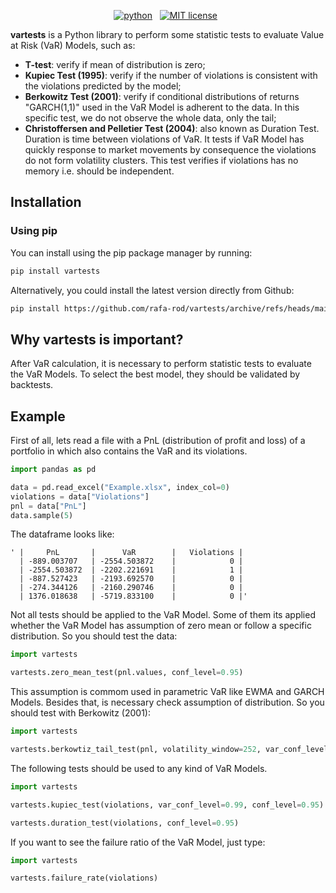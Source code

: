 <!-- buttons -->
<p align="center">
    <a href="https://www.python.org/">
        <img src="https://img.shields.io/badge/python-v3-brightgreen.svg"
            alt="python"></a> &nbsp;
    <a href="https://opensource.org/licenses/MIT">
        <img src="https://img.shields.io/badge/license-MIT-brightgreen.svg"
            alt="MIT license"></a> &nbsp;
</p>

<!-- content -->

**vartests** is a Python library to perform some statistic tests to evaluate Value at Risk (VaR) Models, such as:

- **T-test**: verify if mean of distribution is zero;
- **Kupiec Test (1995)**: verify if the number of violations is consistent with the violations predicted by the model;
- **Berkowitz Test (2001)**: verify if conditional distributions of returns "GARCH(1,1)"  used in the VaR Model is adherent to the data. In this specific test, we do not observe the whole data, only the tail;
- **Christoffersen and Pelletier Test (2004)**: also known as Duration Test. Duration is time between violations of VaR. It tests if VaR Model has quickly response to market movements by consequence the violations do not form volatility clusters. This test verifies if violations has no memory i.e. should be independent.

## Installation

### Using pip

You can install using the pip package manager by running:

```sh
pip install vartests
```

Alternatively, you could install the latest version directly from Github:

```sh
pip install https://github.com/rafa-rod/vartests/archive/refs/heads/main.zip
```

## Why vartests is important?

After VaR calculation, it is necessary to perform statistic tests to evaluate the VaR Models. To select the best model, they should be validated by backtests.

## Example

First of all, lets read a file with a PnL (distribution of profit and loss) of a portfolio in which also contains the VaR and its violations.

```python
import pandas as pd

data = pd.read_excel("Example.xlsx", index_col=0)
violations = data["Violations"]
pnl = data["PnL"] 
data.sample(5)
```

The dataframe looks like:

```
' |     PnL       |      VaR        |   Violations |
  | -889.003707   | -2554.503872    |            0 |
  | -2554.503872  | -2202.221691    |            1 | 
  | -887.527423   | -2193.692570    |            0 |  
  | -274.344126   | -2160.290746    |            0 | 
  | 1376.018638   | -5719.833100    |            0 |'
```

Not all tests should be applied to the VaR Model. Some of them its applied whether the VaR Model has assumption of zero mean or follow a specific distribution.
So you should test the data:

```python
import vartests

vartests.zero_mean_test(pnl.values, conf_level=0.95)
```

This assumption is commom used in parametric VaR like EWMA and GARCH Models. Besides that, is necessary check assumption of distribution. So you should test with Berkowitz (2001):

```python
import vartests

vartests.berkowtiz_tail_test(pnl, volatility_window=252, var_conf_level=0.99, conf_level=0.95)
```

The following tests should be used to any kind of VaR Models.

```python
import vartests

vartests.kupiec_test(violations, var_conf_level=0.99, conf_level=0.95)

vartests.duration_test(violations, conf_level=0.95)
```

If you want to see the failure ratio of the VaR Model, just type:

```python
import vartests

vartests.failure_rate(violations)
```

